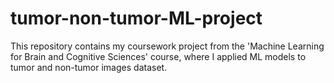 # tumor-non-tumor-ML-project
This repository contains my coursework project from the 'Machine Learning for Brain and Cognitive Sciences' course, where I applied ML models to tumor and non-tumor images dataset.
